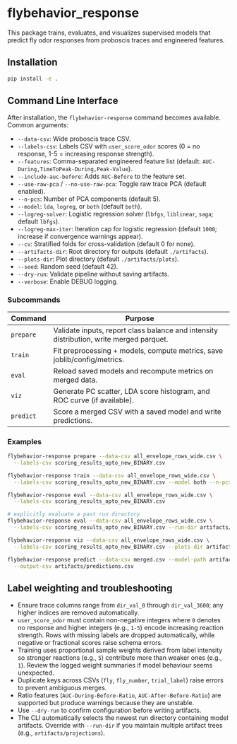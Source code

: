 # flybehavior_response

This package trains, evaluates, and visualizes supervised models that predict fly odor responses from proboscis traces and engineered features.

## Installation

```bash
pip install -e .
```

## Command Line Interface

After installation, the `flybehavior-response` command becomes available. Common arguments:

- `--data-csv`: Wide proboscis trace CSV.
- `--labels-csv`: Labels CSV with `user_score_odor` scores (0 = no response, 1-5 = increasing response strength).
- `--features`: Comma-separated engineered feature list (default: `AUC-During,TimeToPeak-During,Peak-Value`).
- `--include-auc-before`: Adds `AUC-Before` to the feature set.
- `--use-raw-pca` / `--no-use-raw-pca`: Toggle raw trace PCA (default enabled).
- `--n-pcs`: Number of PCA components (default 5).
- `--model`: `lda`, `logreg`, or `both` (default `both`).
- `--logreg-solver`: Logistic regression solver (`lbfgs`, `liblinear`, `saga`; default `lbfgs`).
- `--logreg-max-iter`: Iteration cap for logistic regression (default `1000`; increase if convergence warnings appear).
- `--cv`: Stratified folds for cross-validation (default 0 for none).
- `--artifacts-dir`: Root directory for outputs (default `./artifacts`).
- `--plots-dir`: Plot directory (default `./artifacts/plots`).
- `--seed`: Random seed (default 42).
- `--dry-run`: Validate pipeline without saving artifacts.
- `--verbose`: Enable DEBUG logging.

### Subcommands

| Command | Purpose |
| --- | --- |
| `prepare` | Validate inputs, report class balance and intensity distribution, write merged parquet. |
| `train` | Fit preprocessing + models, compute metrics, save joblib/config/metrics. |
| `eval` | Reload saved models and recompute metrics on merged data. |
| `viz` | Generate PC scatter, LDA score histogram, and ROC curve (if available). |
| `predict` | Score a merged CSV with a saved model and write predictions. |

### Examples

```bash
flybehavior-response prepare --data-csv all_envelope_rows_wide.csv \
  --labels-csv scoring_results_opto_new_BINARY.csv

flybehavior-response train --data-csv all_envelope_rows_wide.csv \
  --labels-csv scoring_results_opto_new_BINARY.csv --model both --n-pcs 5

flybehavior-response eval --data-csv all_envelope_rows_wide.csv \
  --labels-csv scoring_results_opto_new_BINARY.csv

# explicitly evaluate a past run directory
flybehavior-response eval --data-csv all_envelope_rows_wide.csv \
  --labels-csv scoring_results_opto_new_BINARY.csv --run-dir artifacts/2025-10-14T22-56-37Z

flybehavior-response viz --data-csv all_envelope_rows_wide.csv \
  --labels-csv scoring_results_opto_new_BINARY.csv --plots-dir artifacts/plots

flybehavior-response predict --data-csv merged.csv --model-path artifacts/<run>/model_logreg.joblib \
  --output-csv artifacts/predictions.csv
```

## Label weighting and troubleshooting

- Ensure trace columns range from `dir_val_0` through `dir_val_3600`; any higher indices are removed automatically.
- `user_score_odor` must contain non-negative integers where `0` denotes no response and higher integers (e.g., `1-5`) encode increasing reaction strength. Rows with missing labels are dropped automatically, while negative or fractional scores raise schema errors.
- Training uses proportional sample weights derived from label intensity so stronger reactions (e.g., `5`) contribute more than weaker ones (e.g., `1`). Review the logged weight summaries if model behaviour seems unexpected.
- Duplicate keys across CSVs (`fly`, `fly_number`, `trial_label`) raise errors to prevent ambiguous merges.
- Ratio features (`AUC-During-Before-Ratio`, `AUC-After-Before-Ratio`) are supported but produce warnings because they are unstable.
- Use `--dry-run` to confirm configuration before writing artifacts.
- The CLI automatically selects the newest run directory containing model artifacts. Override with `--run-dir` if you maintain
  multiple artifact trees (e.g., `artifacts/projections`).

